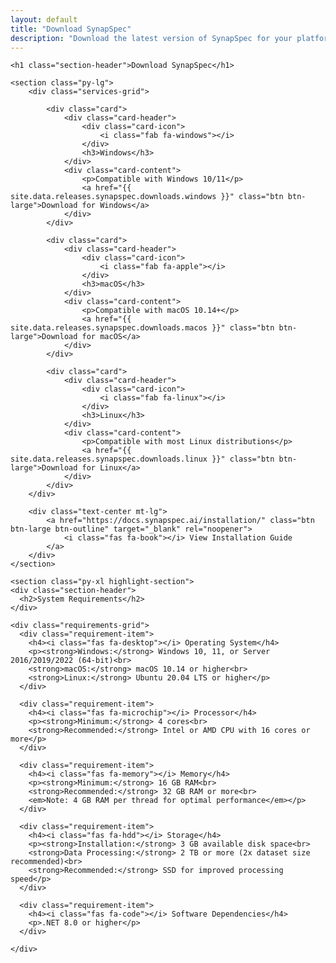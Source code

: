 ```yaml
---
layout: default
title: "Download SynapSpec"
description: "Download the latest version of SynapSpec for your platform"
---
```


<div class="container">

    <h1 class="section-header">Download SynapSpec</h1>

    <section class="py-lg">
        <div class="services-grid">

            <div class="card">
                <div class="card-header">
                    <div class="card-icon">
                        <i class="fab fa-windows"></i>
                    </div>
                    <h3>Windows</h3>
                </div>
                <div class="card-content">
                    <p>Compatible with Windows 10/11</p>
                    <a href="{{ site.data.releases.synapspec.downloads.windows }}" class="btn btn-large">Download for Windows</a>
                </div>
            </div>

            <div class="card">
                <div class="card-header">
                    <div class="card-icon">
                        <i class="fab fa-apple"></i>
                    </div>
                    <h3>macOS</h3>
                </div>
                <div class="card-content">
                    <p>Compatible with macOS 10.14+</p>
                    <a href="{{ site.data.releases.synapspec.downloads.macos }}" class="btn btn-large">Download for macOS</a>
                </div>
            </div>

            <div class="card">
                <div class="card-header">
                    <div class="card-icon">
                        <i class="fab fa-linux"></i>
                    </div>
                    <h3>Linux</h3>
                </div>
                <div class="card-content">
                    <p>Compatible with most Linux distributions</p>
                    <a href="{{ site.data.releases.synapspec.downloads.linux }}" class="btn btn-large">Download for Linux</a>
                </div>
            </div>
        </div>

        <div class="text-center mt-lg">
            <a href="https://docs.synapspec.ai/installation/" class="btn btn-large btn-outline" target="_blank" rel="noopener">
                <i class="fas fa-book"></i> View Installation Guide
            </a>
        </div>
    </section>

    <section class="py-xl highlight-section">
    <div class="section-header">
      <h2>System Requirements</h2>
    </div>

    <div class="requirements-grid">
      <div class="requirement-item">
        <h4><i class="fas fa-desktop"></i> Operating System</h4>
        <p><strong>Windows:</strong> Windows 10, 11, or Server 2016/2019/2022 (64-bit)<br>
        <strong>macOS:</strong> macOS 10.14 or higher<br>
        <strong>Linux:</strong> Ubuntu 20.04 LTS or higher</p>
      </div>

      <div class="requirement-item">
        <h4><i class="fas fa-microchip"></i> Processor</h4>
        <p><strong>Minimum:</strong> 4 cores<br>
        <strong>Recommended:</strong> Intel or AMD CPU with 16 cores or more</p>
      </div>

      <div class="requirement-item">
        <h4><i class="fas fa-memory"></i> Memory</h4>
        <p><strong>Minimum:</strong> 16 GB RAM<br>
        <strong>Recommended:</strong> 32 GB RAM or more<br>
        <em>Note: 4 GB RAM per thread for optimal performance</em></p>
      </div>

      <div class="requirement-item">
        <h4><i class="fas fa-hdd"></i> Storage</h4>
        <p><strong>Installation:</strong> 3 GB available disk space<br>
        <strong>Data Processing:</strong> 2 TB or more (2x dataset size recommended)<br>
        <strong>Recommended:</strong> SSD for improved processing speed</p>
      </div>

      <div class="requirement-item">
        <h4><i class="fas fa-code"></i> Software Dependencies</h4>
        <p>.NET 8.0 or higher</p>
      </div>

    </div>
  </section>

</div>
